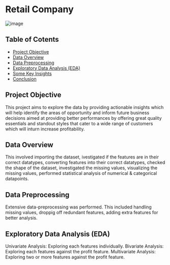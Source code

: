# Retail Company

![image](https://github.com/user-attachments/assets/e5ea801e-f66d-459c-8ef6-f89ac4d05430)

## Table of Cotents
- [Project Objective](#project-objective)
- [Data Overview](#data-overview)
- [Data Preprocessing](#data-preprocessing)
- [Exploratory Data Analysis (EDA)](#exploratory-data-analysis-EDA)
- [Some Key Insights](#some-key-insights)
- [Conclusion](#conclusion)

## Project Objective
This project aims to explore the data by providing actionable insights which will help identify the areas of opportunity and inform future business decisions aimed at providing better performances by offering great quality essentials and standout styles that cater to a wide range of customers which will inturn increase profitability.

## Data Overview
This involved importing the dataset, ivestigated if the features are in their correct datatypes, converting features into their correct datatypes, checked the shape of the dataset, investigated the missing values, visualizing the missing values, performed statistical analysis of numerical & categorical datapoints.

## Data Preprocessing
Extensive data-preprocessing was performed. This included handling missing values, droppig off redundant features, adding extra features for better analysis. 

## Exploratory Data Analysis (EDA)
Univariate Analysis: Exploring each features individually.
Bivariate Analysis: Exploring each features against the profit feature.
Multivariate Analysis: Exploring two or more features against the profit feature.


